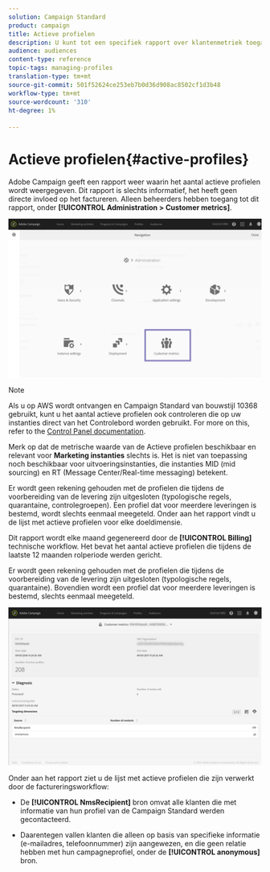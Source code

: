 ```yaml
---
solution: Campaign Standard
product: campaign
title: Actieve profielen
description: U kunt tot een specifiek rapport over klantenmetriek toegang hebben en actieve profielen in uw gegevensbestand van de Campagne visualiseren.
audience: audiences
content-type: reference
topic-tags: managing-profiles
translation-type: tm+mt
source-git-commit: 501f52624ce253eb7b0d36d908ac8502cf1d3b48
workflow-type: tm+mt
source-wordcount: '310'
ht-degree: 1%

---
```



# Actieve profielen{#active-profiles}

Adobe Campaign geeft een rapport weer waarin het aantal actieve profielen wordt weergegeven. Dit rapport is slechts informatief, het heeft geen directe invloed op het factureren. Alleen beheerders hebben toegang tot dit rapport, onder **[!UICONTROL Administration > Customer metrics]**.

![](assets/audience_active_profiles1.png)

>[!NOTE]
>
>Als u op AWS wordt ontvangen en Campaign Standard van bouwstijl 10368 gebruikt, kunt u het aantal actieve profielen ook controleren die op uw instanties direct van het Controlebord worden gebruikt. For more on this, refer to the [Control Panel documentation](https://docs.adobe.com/content/help/en/control-panel/using/performance-monitoring/active-profiles-monitoring.html).
>
>Merk op dat de metrische waarde van de Actieve profielen beschikbaar en relevant voor **Marketing instanties** slechts is. Het is niet van toepassing noch beschikbaar voor uitvoeringsinstanties, die instanties MID (mid sourcing) en RT (Message Center/Real-time messaging) betekent.


Er wordt geen rekening gehouden met de profielen die tijdens de voorbereiding van de levering zijn uitgesloten (typologische regels, quarantaine, controlegroepen). Een profiel dat voor meerdere leveringen is bestemd, wordt slechts eenmaal meegeteld. Onder aan het rapport vindt u de lijst met actieve profielen voor elke doeldimensie.

Dit rapport wordt elke maand gegenereerd door de **[!UICONTROL Billing]** technische workflow. Het bevat het aantal actieve profielen die tijdens de laatste 12 maanden rolperiode werden gericht.

Er wordt geen rekening gehouden met de profielen die tijdens de voorbereiding van de levering zijn uitgesloten (typologische regels, quarantaine). Bovendien wordt een profiel dat voor meerdere leveringen is bestemd, slechts eenmaal meegeteld.

![](assets/audience_active_profiles2.png)

Onder aan het rapport ziet u de lijst met actieve profielen die zijn verwerkt door de factureringsworkflow:

* De **[!UICONTROL NmsRecipient]** bron omvat alle klanten die met informatie van hun profiel van de Campaign Standard werden gecontacteerd.

* Daarentegen vallen klanten die alleen op basis van specifieke informatie (e-mailadres, telefoonnummer) zijn aangewezen, en die geen relatie hebben met hun campagneprofiel, onder de **[!UICONTROL anonymous]** bron.
